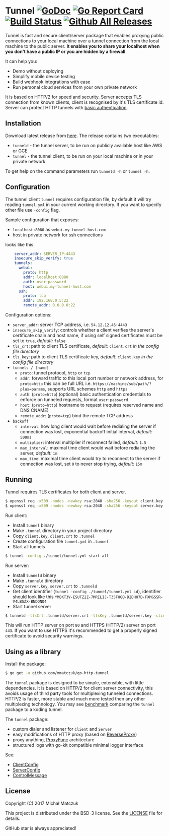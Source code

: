 # Tunnel [![GoDoc](http://img.shields.io/badge/go-documentation-blue.svg?style=flat-square)](http://godoc.org/github.com/mmatczuk/go-http-tunnel) [![Go Report Card](https://goreportcard.com/badge/github.com/mmatczuk/go-http-tunnel)](https://goreportcard.com/report/github.com/mmatczuk/go-http-tunnel) [![Build Status](http://img.shields.io/travis/mmatczuk/go-http-tunnel.svg?style=flat-square)](https://travis-ci.org/mmatczuk/go-http-tunnel.svg?branch=master) [![Github All Releases](https://img.shields.io/github/downloads/mmatczuk/go-http-tunnel/total.svg)](https://github.com/mmatczuk/go-http-tunnel/releases)

Tunnel is fast and secure client/server package that enables proxying public connections to your local machine over a tunnel connection from the local machine to the public server. **It enables you to share your localhost when you don't have a public IP or you are hidden by a firewall**.

It can help you:

* Demo without deploying
* Simplify mobile device testing
* Build webhook integrations with ease
* Run personal cloud services from your own private network

It is based on HTTP/2 for speed and security. Server accepts TLS connection from known clients, client is recognised by it's TLS certificate id. Server can protect HTTP tunnels with [basic authentication](https://en.wikipedia.org/wiki/Basic_access_authentication).

## Installation

Download latest release from [here](https://github.com/mmatczuk/go-http-tunnel/releases/latest).  The release contains two executables:

* `tunneld` - the tunnel server, to be run on publicly available host like AWS or GCE
* `tunnel` - the tunnel client, to be run on your local machine or in your private network

To get help on the command parameters run `tunneld -h` or `tunnel -h`.

## Configuration

The tunnel client `tunnel` requires configuration file, by default it will try reading `tunnel.yml` in your current working directory. If you want to specify other file use `-config` flag.

Sample configuration that exposes:

* `localhost:8080` as `webui.my-tunnel-host.com` 
* host in private network for ssh connections

looks like this

```yaml
    server_addr: SERVER_IP:4443
    insecure_skip_verify: true
    tunnels:
      webui:
        proto: http
        addr: localhost:8080
        auth: user:password
        host: webui.my-tunnel-host.com
      ssh:
        proto: tcp
        addr: 192.168.0.5:22
        remote_addr: 0.0.0.0:22
```

Configuration options:

* `server_addr`: server TCP address, i.e. `54.12.12.45:4443`
* `insecure_skip_verify`: controls whether a client verifies the server's certificate chain and host name, if using self signed certificates must be set to `true`, *default:* `false`
* `tls_crt`: path to client TLS certificate, *default:* `client.crt` *in the config file directory*
* `tls_key`: path to client TLS certificate key, *default:* `client.key` *in the config file directory*
*  `tunnels / [name]` 
    * `proto`: tunnel protocol, `http` or `tcp`
    * `addr`: forward traffic to this local port number or network address, for `proto=http` this can be full URL i.e. `https://machine/sub/path/?plus=params`, supports URL schemes `http` and `https`
    * `auth`: (`proto=http`) (optional) basic authentication credentials to enforce on tunneled requests, format `user:password`
    * `host`: (`proto=http`) hostname to request (requires reserved name and DNS CNAME)
    * `remote_addr`: (`proto=tcp`) bind the remote TCP address
* `backoff`
    * `interval`: how long client would wait before redialing the server if connection was lost, exponential backoff initial interval, *default:* `500ms`
    * `multiplier`: interval multiplier if reconnect failed, *default:* `1.5`
    * `max_interval`: maximal time client would wait before redialing the server, *default:* `1m`
    * `max_time`: maximal time client would try to reconnect to the server if connection was lost, set `0` to never stop trying, *default:* `15m`

## Running

Tunnel requires TLS certificates for both client and server.

```bash
$ openssl req -x509 -nodes -newkey rsa:2048 -sha256 -keyout client.key -out client.crt
$ openssl req -x509 -nodes -newkey rsa:2048 -sha256 -keyout server.key -out server.crt
```

Run client:

* Install `tunnel` binary
* Make `.tunnel` directory in your project directory
* Copy `client.key`, `client.crt` to `.tunnel` 
* Create configuration file `tunnel.yml` in `.tunnel`
* Start all tunnels

```bash
$ tunnel -config ./tunnel/tunnel.yml start-all
```

Run server:

* Install `tunneld` binary
* Make `.tunneld` directory
* Copy `server.key`, `server.crt` to `.tunneld`
* Get client identifier (`tunnel -config ./tunnel/tunnel.yml id`), identifier should look like this `YMBKT3V-ESUTZ2Z-7MRILIJ-T35FHGO-D2DHO7D-FXMGSSR-V4LBSZX-BNDONQ4`
* Start tunnel server 

```bash
$ tunneld -tlsCrt .tunneld/server.crt -tlsKey .tunneld/server.key -clients YMBKT3V-ESUTZ2Z-7MRILIJ-T35FHGO-D2DHO7D-FXMGSSR-V4LBSZX-BNDONQ4
``` 

This will run HTTP server on port `80` and HTTPS (HTTP/2) server on port `443`. If you want to use HTTPS it's recommended to get a properly signed certificate to avoid security warnings. 

## Using as a library

Install the package:

```bash
$ go get -u github.com/mmatczuk/go-http-tunnel
```

The `tunnel` package is designed to be simple, extensible, with little dependencies. It is based on HTTP/2 for client server connectivity, this avoids usage of third party tools for multiplexing tunneled connections. HTTP/2 is faster, more stable and much more tested then any other multiplexing technology. You may see [benchmark](benchmark) comparing the `tunnel` package to a koding tunnel.

The `tunnel` package:

* custom dialer and listener for `Client` and `Server`
* easy modifications of HTTP proxy (based on [ReverseProxy](https://golang.org/pkg/net/http/httputil/#ReverseProxy))
* proxy anything, [ProxyFunc](https://godoc.org/github.com/mmatczuk/go-http-tunnel#ProxyFunc) architecture
* structured logs with go-kit compatible minimal logger interface

See:

* [ClientConfig](https://godoc.org/github.com/mmatczuk/go-http-tunnel#ClientConfig)
* [ServerConfig](https://godoc.org/github.com/mmatczuk/go-http-tunnel#ServerConfig)
* [ControlMessage](https://godoc.org/github.com/mmatczuk/go-http-tunnel/proto#ControlMessage)

## License

Copyright (C) 2017 Michał Matczuk

This project is distributed under the BSD-3 license. See the [LICENSE](https://github.com/mmatczuk/go-http-tunnel/blob/master/LICENSE) file for details.

GitHub star is always appreciated!
